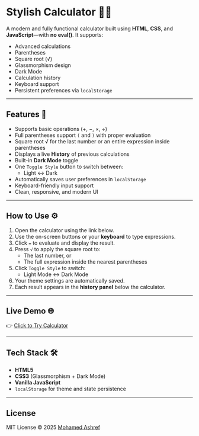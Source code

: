 # Stylish Calculator 🧮✨

A modern and fully functional calculator built using **HTML**, **CSS**, and **JavaScript**—with **no eval()**. It supports:

- Advanced calculations
- Parentheses
- Square root (√)
- Glassmorphism design
- Dark Mode
- Calculation history
- Keyboard support
- Persistent preferences via `localStorage`

---

## Features 🚀

- Supports basic operations (+, −, ×, ÷)
- Full parentheses support `(` and `)` with proper evaluation
- Square root √ for the last number or an entire expression inside parentheses
- Displays a live **History** of previous calculations
- Built-in **Dark Mode** toggle
- One `Toggle Style` button to switch between:
  - Light ↔ Dark
- Automatically saves user preferences in `localStorage`
- Keyboard-friendly input support
- Clean, responsive, and modern UI

---

## How to Use ⚙️

1. Open the calculator using the link below.
2. Use the on-screen buttons or your **keyboard** to type expressions.
3. Click `=` to evaluate and display the result.
4. Press `√` to apply the square root to:
   - The last number, or
   - The full expression inside the nearest parentheses
5. Click `Toggle Style` to switch:
   - Light Mode ↔ Dark Mode
6. Your theme settings are automatically saved.
7. Each result appears in the **history panel** below the calculator.

---

## Live Demo 🌐

👉 [Click to Try Calculator](https://mohamedashref19.github.io/calculator-app/)

---

## Tech Stack 🛠️

- **HTML5**
- **CSS3** (Glassmorphism + Dark Mode)
- **Vanilla JavaScript**
- `localStorage` for theme and state persistence

---

## License

MIT License © 2025 [Mohamed Ashref](https://github.com/mohamedashref19)
